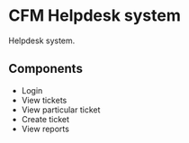 # CFM Helpdesk system
Helpdesk system.

## Components
+ Login
+ View tickets
+ View particular ticket
+ Create ticket
+ View reports
